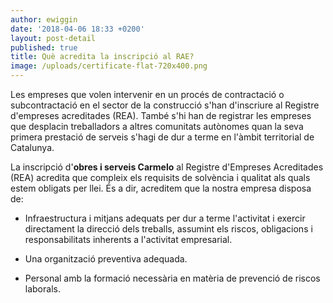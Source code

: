```yaml
---
author: ewiggin
date: '2018-04-06 18:33 +0200'
layout: post-detail
published: true
title: Què acredita la inscripció al RAE?
image: /uploads/certificate-flat-720x400.png
---
```


Les empreses que volen intervenir en un procés de contractació o subcontractació en el sector de la construcció s'han d'inscriure al Registre d'empreses acreditades (REA). També s'hi han de registrar les empreses que desplacin treballadors a altres comunitats autònomes quan la seva primera prestació de serveis s'hagi de dur a terme en l'àmbit territorial de Catalunya.

La inscripció d'**obres i serveis Carmelo** al Registre d'Empreses Acreditades (REA) acredita que compleix els requisits de solvència i qualitat als quals estem obligats per llei. És a dir, acreditem que la nostra empresa disposa de:  

- Infraestructura i mitjans adequats per dur a terme l'activitat i exercir directament la direcció dels treballs, assumint els riscos, obligacions i responsabilitats inherents a l'activitat empresarial.  

- Una organització preventiva adequada.  

- Personal amb la formació necessària en matèria de prevenció de riscos laborals.

